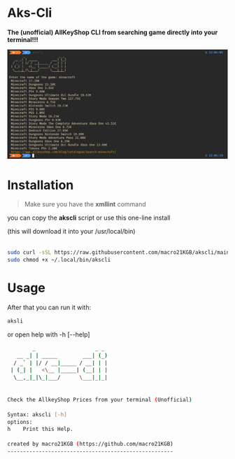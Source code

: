 # Aks-Cli

**The (unofficial) AllKeyShop CLI from searching game directly into your terminal!!!**

![alt text](./screenshots/akscli-image.png)

# Installation
> Make sure you have the **xmllint** command 

you can copy the **akscli** script or use this one-line install

(this will download it into your /usr/local/bin)
```bash

sudo curl -sSL https://raw.githubusercontent.com/macro21KGB/akscli/main/akscli -o /usr/local/bin/akscli 
sudo chmod +x ~/.local/bin/akscli
```

# Usage

After that you can run it with:
```bash
aksli
```
or open help with -h [--help]
```bash
        _                   _ _
   __ _| | _____        ___| (_)
  / _` | |/ / __|_____ / __| | |
 | (_| |   <\__ |_____| (__| | |
  \__,_|_|\_|___/      \___|_|_|


Check the AllkeyShop Prices from your terminal (Unofficial)

Syntax: akscli [-h]
options: 
h    Print this Help.

created by macro21KGB (https://github.com/macro21KGB)
-----------------------------------------------------
```